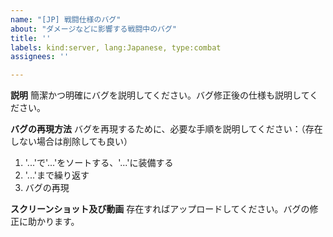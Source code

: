 ```yaml
---
name: "[JP] 戦闘仕様のバグ"
about: "ダメージなどに影響する戦闘中のバグ"
title: ''
labels: kind:server, lang:Japanese, type:combat
assignees: ''

---
```


**説明**
簡潔かつ明確にバグを説明してください。バグ修正後の仕様も説明してください。

**バグの再現方法**
バグを再現するために、必要な手順を説明してください：（存在しない場合は削除しても良い）
1. '...'で'...'をソートする、'...'に装備する
2. '...'まで繰り返す
3. バグの再現

**スクリーンショット及び動画**
存在すればアップロードしてください。バグの修正に助かります。

